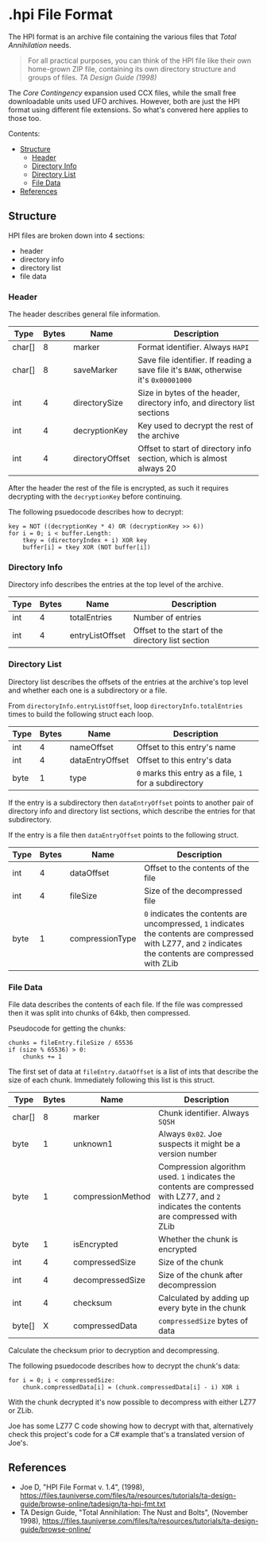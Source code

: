 # .hpi File Format

The HPI format is an archive file containing the various files that *Total Annihilation* needs.

> For all practical purposes, you can think of the HPI file like their own home-grown ZIP file, containing its own directory structure and groups of files. *TA Design Guide (1998)*

The *Core Contingency* expansion used CCX files, while the small free downloadable units used UFO archives. However, both are just the HPI format using different file extensions. So what's convered here applies to those too.

Contents:
* [Structure](#structure)
  - [Header](#header)
  - [Directory Info](#directory-info)
  - [Directory List](#directory-list)
  - [File Data](#file-data)
* [References](#references)

## Structure

HPI files are broken down into 4 sections:
* header
* directory info
* directory list
* file data

### Header

The header describes general file information.

| Type | Bytes | Name | Description |
| ---- | ----- | ---- | ----------- |
| char[] | 8 | marker | Format identifier. Always `HAPI` |
| char[] | 8 | saveMarker | Save file identifier. If reading a save file it's `BANK`, otherwise it's `0x00001000`
| int | 4 | directorySize | Size in bytes of the header, directory info, and directory list sections |
| int | 4 | decryptionKey | Key used to decrypt the rest of the archive |
| int | 4 | directoryOffset | Offset to start of directory info section, which is almost always 20 |

After the header the rest of the file is encrypted, as such it requires decrypting with the `decryptionKey` before continuing.

The following psuedocode describes how to decrypt:

```
key = NOT ((decryptionKey * 4) OR (decryptionKey >> 6))
for i = 0; i < buffer.Length:
    tkey = (directoryIndex + i) XOR key
    buffer[i] = tkey XOR (NOT buffer[i])
```

### Directory Info

Directory info describes the entries at the top level of the archive.

| Type | Bytes | Name | Description |
| ---- | ----- | ---- | ----------- |
| int | 4 | totalEntries | Number of entries |
| int | 4 | entryListOffset | Offset to the start of the directory list section

### Directory List

Directory list describes the offsets of the entries at the archive's top level and whether each one is a subdirectory or a file.

From `directoryInfo.entryListOffset`, loop `directoryInfo.totalEntries` times to build the following struct each loop.

| Type | Bytes | Name | Description |
| ---- | ----- | ---- | ----------- |
| int | 4 | nameOffset | Offset to this entry's name |
| int | 4 | dataEntryOffset | Offset to this entry's data |
| byte | 1 | type | `0` marks this entry as a file, `1` for a subdirectory |

If the entry is a subdirectory then `dataEntryOffset` points to another pair of directory info and directory list sections, which describe the entries for that subdirectory.

If the entry is a file then `dataEntryOffset` points to the following struct.

| Type | Bytes | Name | Description |
| ---- | ----- | ---- | ----------- |
| int | 4 | dataOffset | Offset to the contents of the file |
| int | 4 | fileSize | Size of the decompressed file |
| byte | 1 | compressionType | `0` indicates the contents are uncompressed, `1` indicates the contents are compressed with LZ77, and `2` indicates the contents are compressed with ZLib

### File Data

File data describes the contents of each file. If the file was compressed then it was split into chunks of 64kb, then compressed.

Pseudocode for getting the chunks:

```
chunks = fileEntry.fileSize / 65536
if (size % 65536) > 0:
    chunks += 1
```

The first set of data at `fileEntry.dataOffset` is a list of ints that describe the size of each chunk. Immediately following this list is this struct.

| Type | Bytes | Name | Description |
| ---- | ----- | ---- | ----------- |
| char[] | 8 | marker | Chunk identifier. Always `SQSH` |
| byte | 1 | unknown1 | Always `0x02`. Joe suspects it might be a version number |
| byte | 1 | compressionMethod | Compression algorithm used. `1` indicates the contents are compressed with LZ77, and `2` indicates the contents are compressed with ZLib |
| byte | 1 | isEncrypted | Whether the chunk is encrypted |
| int | 4 | compressedSize | Size of the chunk |
| int | 4 | decompressedSize | Size of the chunk after decompression |
| int | 4 | checksum | Calculated by adding up every byte in the chunk |
| byte[] | X | compressedData | `compressedSize` bytes of data |

Calculate the checksum prior to decryption and decompressing.

The following psuedocode describes how to decrypt the chunk's data:

```
for i = 0; i < compressedSize:
    chunk.compressedData[i] = (chunk.compressedData[i] - i) XOR i
```

With the chunk decrypted it's now possible to decompress with either LZ77 or ZLib.

Joe has some LZ77 C code showing how to decrypt with that, alternatively check this project's code for a C# example that's a translated version of Joe's.

## References

* Joe D, "HPI File Format v. 1.4", (1998), https://files.tauniverse.com/files/ta/resources/tutorials/ta-design-guide/browse-online/tadesign/ta-hpi-fmt.txt
* TA Design Guide, "Total Annihilation: The Nust and Bolts", (November 1998), https://files.tauniverse.com/files/ta/resources/tutorials/ta-design-guide/browse-online/